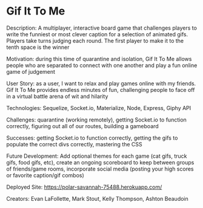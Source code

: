 # Gif It To Me

Description: A multiplayer, interactive board game that challenges players to write the funniest or most clever caption for a selection of animated gifs. Players take turns judging each round. The first player to make it to the tenth space is the winner

Motivation: during this time of quarantine and isolation, Gif It To Me allows people who are separated to connect with one another and play a fun online game of judgement

User Story: as a user, I want to relax and play games online with my friends. Gif It To Me provides endless minutes of fun, challenging people to face off in a virtual battle arena of wit and hilarity

Technologies: Sequelize, Socket.io, Materialize, Node, Express, Giphy API

Challenges: quarantine (working remotely), getting Socket.io to function correctly, figuring out all of our routes, building a gameboard

Successes: getting Socket.io to function correctly, getting the gifs to populate the correct divs correctly, mastering the CSS

Future Development: Add optional themes for each game (cat gifs, truck gifs, food gifs, etc), create an ongoing scoreboard to keep between groups of friends/game rooms, incorporate social media (posting your high scores or favorite caption/gif combos)

Deployed Site: https://polar-savannah-75488.herokuapp.com/

Creators: Evan LaFollette, Mark Stout, Kelly Thompson, Ashton Beaudoin